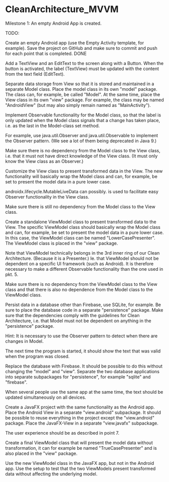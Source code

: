 # CleanArchitecture_MVVM

Milestone 1: An empty Android App is created.

TODO:

Create an empty Android app (use the Empty Activity template, for example). Save the project on GitHub and make sure to commit and push for each point that is completed. DONE

Add a TextView and an EditText to the screen along with a Button. When the button is activated, the label (TextView) must be updated with the content from the text field (EditText).

Separate data storage from View so that it is stored and maintained in a separate Model class. Place the model class in its own "model" package. The class can, for example, be called "Model". At the same time, place the View class in its own "view" package. For example, the class may be named "AndroidView" (but may also simply remain named as "MainActivity").

Implement Observable functionality for the Model class, so that the label is only updated when the Model class signals that a change has taken place, i.e. as the last in the Model-class set method.

For example, use java.util.Observer and java.util.Observable to implement the Observer pattern. (We see a lot of them being deprecated in Java 9.)

Make sure there is no dependency from the Model class to the View class, i.e. that it must not have direct knowledge of the View class. (It must only know the View class as an Observer.)

Customize the View class to present transformed data in the View. The new functionality will basically wrap the Model class and can, for example, be set to present the model data in a pure lower case.

androidx.lifecycle.MutableLiveData can possibly. is used to facilitate easy Observer functionality in the View class.

Make sure there is still no dependency from the Model class to the View class.

Create a standalone ViewModel class to present transformed data to the View. The specific ViewModel class should basically wrap the Model class and can, for example, be set to present the model data in a pure lower case. In this case, the ViewModel class can be named "LowerCasePresenter". The ViewModel class is placed in the "view" package.

Note that ViewModel technically belongs in the 3rd inner ring of our Clean Architecture. (Because it is a Presenter.) Ie. that ViewModel should not be dependent on a specific UI framework (such as Android). It is therefore necessary to make a different Observable functionality than the one used in pkt. 5.

Make sure there is no dependency from the ViewModel class to the View class and that there is also no dependence from the Model class to the ViewModel class.

Persist data in a database other than Firebase, use SQLite, for example. Be sure to place the database code in a separate "persistence" package. Make sure that the dependencies comply with the guidelines for Clean Architecture, i.e. that Model must not be dependent on anything in the "persistence" package.

Hint: It is necessary to use the Observer pattern to detect when there are changes in Model.

The next time the program is started, it should show the text that was valid when the program was closed.

Replace the database with Firebase. It should be possible to do this without changing the "model" and "view". Separate the two database applications into separate subpackages for "persistence", for example "sqlite" and "firebase".

When several people use the same app at the same time, the text should be updated simultaneously on all devices.

Create a JavaFX project with the same functionality as the Android app. Place the Android View in a separate "view.android" subpackage. It should be possible to reuse everything in the project except the "view.android" package. Place the JavaFX-View in a separate "view.javafx" subpackage.

The user experience should be as described in point 7.

Create a final ViewModel class that will present the model data without transformation, it can for example be named "TrueCasePresenter" and is also placed in the "view" package.

Use the new ViewModel class in the JavaFX app, but not in the Android app. Use the setup to test that the two ViewModels present transformed data without affecting the underlying model.
